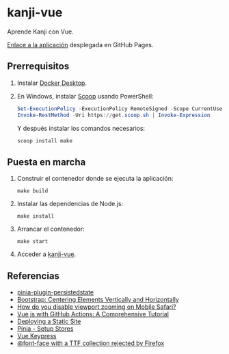 # kanji-vue

Aprende Kanji con Vue.

[Enlace a la aplicación](https://ijaureguialzo.github.io/kanji-vue/) desplegada en GitHub Pages.

## Prerrequisitos

1. Instalar [Docker Desktop](https://www.docker.com/products/docker-desktop/).
2. En Windows, instalar [Scoop](https://scoop.sh) usando PowerShell:

    ```powershell
    Set-ExecutionPolicy -ExecutionPolicy RemoteSigned -Scope CurrentUser
    Invoke-RestMethod -Uri https://get.scoop.sh | Invoke-Expression
    ```

   Y después instalar los comandos necesarios:

    ```powershell
    scoop install make
    ```

## Puesta en marcha

1. Construir el contenedor donde se ejecuta la aplicación:

    ```shell
    make build
    ```

2. Instalar las dependencias de Node.js:

    ```shell
    make install
    ```

3. Arrancar el contenedor:

    ```shell
    make start
    ```

4. Acceder a [kanji-vue](http://localhost:5173).

## Referencias

- [pinia-plugin-persistedstate](https://prazdevs.github.io/pinia-plugin-persistedstate/guide/)
- [Bootstrap: Centering Elements Vertically and Horizontally](https://stackoverflow.com/a/44801382)
- [How do you disable viewport zooming on Mobile Safari?](https://stackoverflow.com/a/62165035)
- [Vue js with GitHub Actions: A Comprehensive Tutorial](https://www.bacancytechnology.com/blog/vue-js-with-github-actions)
- [Deploying a Static Site](https://vitejs.dev/guide/static-deploy.html)
- [Pinia - Setup Stores](https://pinia.vuejs.org/core-concepts/#Setup-Stores)
- [Vue Keypress](https://github.com/lupas/vue3-keypress)
- [@font-face with a TTF collection rejected by Firefox](https://stackoverflow.com/a/75090087)
